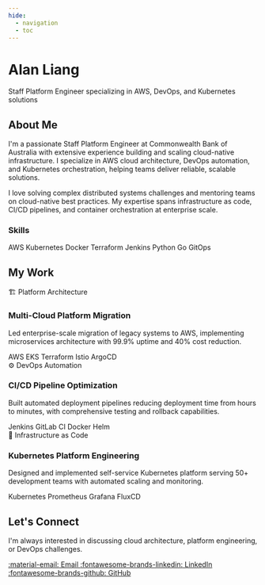```yaml
---
hide:
  - navigation
  - toc
---
```


<div class="hero">
  <h1>Alan Liang</h1>
  <p>Staff Platform Engineer specializing in AWS, DevOps, and Kubernetes solutions</p>
</div>

<div class="about">
  <h2>About Me</h2>
  <p>I'm a passionate Staff Platform Engineer at Commonwealth Bank of Australia with extensive experience building and scaling cloud-native infrastructure. I specialize in AWS cloud architecture, DevOps automation, and Kubernetes orchestration, helping teams deliver reliable, scalable solutions.</p>
  
  <p>I love solving complex distributed systems challenges and mentoring teams on cloud-native best practices. My expertise spans infrastructure as code, CI/CD pipelines, and container orchestration at enterprise scale.</p>
  
  <h3>Skills</h3>
  <div class="skills">
    <span class="skill-tag">AWS</span>
    <span class="skill-tag">Kubernetes</span>
    <span class="skill-tag">Docker</span>
    <span class="skill-tag">Terraform</span>
    <span class="skill-tag">Jenkins</span>
    <span class="skill-tag">Python</span>
    <span class="skill-tag">Go</span>
    <span class="skill-tag">GitOps</span>
  </div>
</div>

<h2>My Work</h2>

<div class="work-grid">
  <div class="work-item">
    <div class="work-header">🏗️ Platform Architecture</div>
    <div class="work-content">
      <h3 class="work-title">Multi-Cloud Platform Migration</h3>
      <p class="work-description">Led enterprise-scale migration of legacy systems to AWS, implementing microservices architecture with 99.9% uptime and 40% cost reduction.</p>
      <div class="tech-tags">
        <span class="tech-tag">AWS EKS</span>
        <span class="tech-tag">Terraform</span>
        <span class="tech-tag">Istio</span>
        <span class="tech-tag">ArgoCD</span>
      </div>
    </div>
  </div>
  
  <div class="work-item">
    <div class="work-header">⚙️ DevOps Automation</div>
    <div class="work-content">
      <h3 class="work-title">CI/CD Pipeline Optimization</h3>
      <p class="work-description">Built automated deployment pipelines reducing deployment time from hours to minutes, with comprehensive testing and rollback capabilities.</p>
      <div class="tech-tags">
        <span class="tech-tag">Jenkins</span>
        <span class="tech-tag">GitLab CI</span>
        <span class="tech-tag">Docker</span>
        <span class="tech-tag">Helm</span>
      </div>
    </div>
  </div>
  
  <div class="work-item">
    <div class="work-header">🔧 Infrastructure as Code</div>
    <div class="work-content">
      <h3 class="work-title">Kubernetes Platform Engineering</h3>
      <p class="work-description">Designed and implemented self-service Kubernetes platform serving 50+ development teams with automated scaling and monitoring.</p>
      <div class="tech-tags">
        <span class="tech-tag">Kubernetes</span>
        <span class="tech-tag">Prometheus</span>
        <span class="tech-tag">Grafana</span>
        <span class="tech-tag">FluxCD</span>
      </div>
    </div>
  </div>
</div>

<div class="contact">
  <h2>Let's Connect</h2>
  <p>I'm always interested in discussing cloud architecture, platform engineering, or DevOps challenges.</p>
  <div class="contact-links">
    <a href="mailto:alan.liang@example.com" class="contact-link">
      <span class="twemoji">:material-email:</span>
      Email
    </a>
    <a href="https://www.linkedin.com/in/alanliangdev/" class="contact-link">
      <span class="twemoji">:fontawesome-brands-linkedin:</span>
      LinkedIn
    </a>
    <a href="https://github.com/alanliangdev" class="contact-link">
      <span class="twemoji">:fontawesome-brands-github:</span>
      GitHub
    </a>
  </div>
</div>